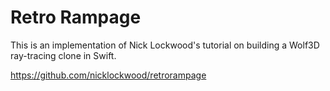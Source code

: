 # Retro Rampage

This is an implementation of Nick Lockwood's tutorial on building a Wolf3D ray-tracing clone in Swift.

https://github.com/nicklockwood/retrorampage
